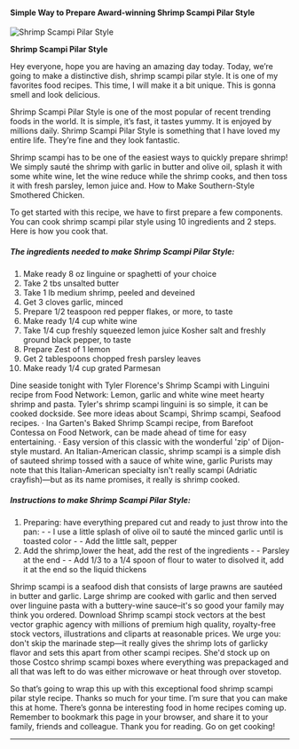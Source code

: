             

#### Simple Way to Prepare Award-winning Shrimp Scampi Pilar Style

![Shrimp Scampi Pilar Style](https://img-global.cpcdn.com/recipes/407fea9d051d0cd5/751x532cq70/shrimp-scampi-pilar-style-recipe-main-photo.jpg)

**Shrimp Scampi Pilar Style**

Hey everyone, hope you are having an amazing day today. Today, we’re going to make a distinctive dish, shrimp scampi pilar style. It is one of my favorites food recipes. This time, I will make it a bit unique. This is gonna smell and look delicious.

Shrimp Scampi Pilar Style is one of the most popular of recent trending foods in the world. It is simple, it’s fast, it tastes yummy. It is enjoyed by millions daily. Shrimp Scampi Pilar Style is something that I have loved my entire life. They’re fine and they look fantastic.

Shrimp scampi has to be one of the easiest ways to quickly prepare shrimp! We simply sauté the shrimp with garlic in butter and olive oil, splash it with some white wine, let the wine reduce while the shrimp cooks, and then toss it with fresh parsley, lemon juice and. How to Make Southern-Style Smothered Chicken.

To get started with this recipe, we have to first prepare a few components. You can cook shrimp scampi pilar style using 10 ingredients and 2 steps. Here is how you cook that.

##### The ingredients needed to make Shrimp Scampi Pilar Style:

1.  Make ready 8 oz linguine or spaghetti of your choice
2.  Take 2 tbs unsalted butter
3.  Take 1 lb medium shrimp, peeled and deveined
4.  Get 3 cloves garlic, minced
5.  Prepare 1/2 teaspoon red pepper flakes, or more, to taste
6.  Make ready 1/4 cup white wine
7.  Take 1/4 cup freshly squeezed lemon juice Kosher salt and freshly ground black pepper, to taste
8.  Prepare Zest of 1 lemon
9.  Get 2 tablespoons chopped fresh parsley leaves
10.  Make ready 1/4 cup grated Parmesan

Dine seaside tonight with Tyler Florence's Shrimp Scampi with Linguini recipe from Food Network: Lemon, garlic and white wine meet hearty shrimp and pasta. Tyler's shrimp scampi linguini is so simple, it can be cooked dockside. See more ideas about Scampi, Shrimp scampi, Seafood recipes. · Ina Garten's Baked Shrimp Scampi recipe, from Barefoot Contessa on Food Network, can be made ahead of time for easy entertaining. · Easy version of this classic with the wonderful 'zip' of Dijon-style mustard. An Italian-American classic, shrimp scampi is a simple dish of sauteed shrimp tossed with a sauce of white wine, garlic Purists may note that this Italian-American specialty isn't really scampi (Adriatic crayfish)—but as its name promises, it really is shrimp cooked.

##### Instructions to make Shrimp Scampi Pilar Style:

1.  Preparing: have everything prepared cut and ready to just throw into the pan: - - I use a little splash of olive oil to sauté the minced garlic until is toasted color - - Add the little salt, pepper
2.  Add the shrimp,lower the heat, add the rest of the ingredients - - Parsley at the end - - Add 1/3 to a 1/4 spoon of flour to water to disolved it, add it at the end so the liquid thickens

Shrimp scampi is a seafood dish that consists of large prawns are sautéed in butter and garlic. Large shrimp are cooked with garlic and then served over linguine pasta with a buttery-wine sauce–it's so good your family may think you ordered. Download Shrimp scampi stock vectors at the best vector graphic agency with millions of premium high quality, royalty-free stock vectors, illustrations and cliparts at reasonable prices. We urge you: don't skip the marinade step—it really gives the shrimp lots of garlicky flavor and sets this apart from other scampi recipes. She'd stock up on those Costco shrimp scampi boxes where everything was prepackaged and all that was left to do was either microwave or heat through over stovetop.

So that’s going to wrap this up with this exceptional food shrimp scampi pilar style recipe. Thanks so much for your time. I’m sure that you can make this at home. There’s gonna be interesting food in home recipes coming up. Remember to bookmark this page in your browser, and share it to your family, friends and colleague. Thank you for reading. Go on get cooking!

* * *